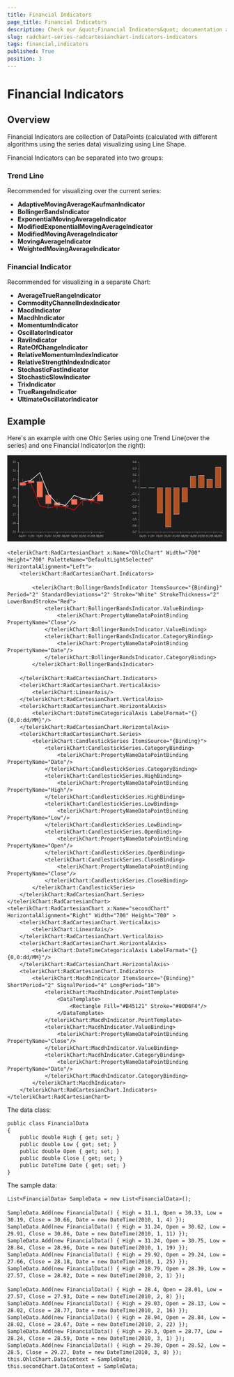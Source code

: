 ```yaml
---
title: Financial Indicators
page_title: Financial Indicators
description: Check our &quot;Financial Indicators&quot; documentation article for RadChart for UWP control.
slug: radchart-series-radcartesianchart-indicators-indicators
tags: financial,indicators
published: True
position: 3
---
```


# Financial Indicators

## Overview

Financial Indicators are collection of DataPoints (calculated with different algorithms using the series data) visualizing using Line Shape.

Financial Indicators can be separated into two groups:

### Trend Line

Recommended for visualizing over the current series:

* **AdaptiveMovingAverageKaufmanIndicator**
* **BollingerBandsIndicator**
* **ExponentialMovingAverageIndicator**
* **ModifiedExponentialMovingAverageIndicator**
* **ModifiedMovingAverageIndicator**
* **MovingAverageIndicator**
* **WeightedMovingAverageIndicator**

### Financial Indicator

Recommended for visualizing in a separate Chart:

* **AverageTrueRangeIndicator**
* **CommodityChannelIndexIndicator**
* **MacdIndicator**
* **MacdhIndicator**
* **MomentumIndicator**
* **OscillatorIndicator**
* **RaviIndicator**
* **RateOfChangeIndicator**
* **RelativeMomentumIndexIndicator**
* **RelativeStrengthIndexIndicator**
* **StochasticFastIndicator**
* **StochasticSlowIndicator**
* **TrixIndicator**
* **TrueRangeIndicator**
* **UltimateOscillatorIndicator**

## Example

Here's an example with one Ohlc Series using one Trend Line(over the series) and one Financial Indicator(on the right):

![Chart Indicators Example](images/ChartIndicatorsExample.png)

	<telerikChart:RadCartesianChart x:Name="OhlcChart" Width="700" Height="700" PaletteName="DefaultLightSelected" HorizontalAlignment="Left">
	    <telerikChart:RadCartesianChart.Indicators>
	
	        <telerikChart:BollingerBandsIndicator ItemsSource="{Binding}" Period="2" StandardDeviations="2" Stroke="White" StrokeThickness="2" LowerBandStroke="Red">
	            <telerikChart:BollingerBandsIndicator.ValueBinding>
	                <telerikChart:PropertyNameDataPointBinding PropertyName="Close"/>
	            </telerikChart:BollingerBandsIndicator.ValueBinding>
	            <telerikChart:BollingerBandsIndicator.CategoryBinding>
	                <telerikChart:PropertyNameDataPointBinding PropertyName="Date"/>
	            </telerikChart:BollingerBandsIndicator.CategoryBinding>
	        </telerikChart:BollingerBandsIndicator>
	
	    </telerikChart:RadCartesianChart.Indicators>
	    <telerikChart:RadCartesianChart.VerticalAxis>
	        <telerikChart:LinearAxis/>
	    </telerikChart:RadCartesianChart.VerticalAxis>
	    <telerikChart:RadCartesianChart.HorizontalAxis>
	        <telerikChart:DateTimeCategoricalAxis LabelFormat="{}{0,0:dd/MM}"/>
	    </telerikChart:RadCartesianChart.HorizontalAxis>
	    <telerikChart:RadCartesianChart.Series>
	        <telerikChart:CandlestickSeries ItemsSource="{Binding}">
	            <telerikChart:CandlestickSeries.CategoryBinding>
	                <telerikChart:PropertyNameDataPointBinding PropertyName="Date"/>
	            </telerikChart:CandlestickSeries.CategoryBinding>
	            <telerikChart:CandlestickSeries.HighBinding>
	                <telerikChart:PropertyNameDataPointBinding PropertyName="High"/>
	            </telerikChart:CandlestickSeries.HighBinding>
	            <telerikChart:CandlestickSeries.LowBinding>
	                <telerikChart:PropertyNameDataPointBinding PropertyName="Low"/>
	            </telerikChart:CandlestickSeries.LowBinding>
	            <telerikChart:CandlestickSeries.OpenBinding>
	                <telerikChart:PropertyNameDataPointBinding PropertyName="Open"/>
	            </telerikChart:CandlestickSeries.OpenBinding>
	            <telerikChart:CandlestickSeries.CloseBinding>
	                <telerikChart:PropertyNameDataPointBinding PropertyName="Close"/>
	            </telerikChart:CandlestickSeries.CloseBinding>
	        </telerikChart:CandlestickSeries>
	    </telerikChart:RadCartesianChart.Series>
	</telerikChart:RadCartesianChart>
	<telerikChart:RadCartesianChart x:Name="secondChart" HorizontalAlignment="Right" Width="700" Height="700" >
	    <telerikChart:RadCartesianChart.VerticalAxis>
	        <telerikChart:LinearAxis/>
	    </telerikChart:RadCartesianChart.VerticalAxis>
	    <telerikChart:RadCartesianChart.HorizontalAxis>
	        <telerikChart:DateTimeCategoricalAxis LabelFormat="{}{0,0:dd/MM}"/>
	    </telerikChart:RadCartesianChart.HorizontalAxis>
	    <telerikChart:RadCartesianChart.Indicators>
	        <telerikChart:MacdhIndicator ItemsSource="{Binding}" ShortPeriod="2" SignalPeriod="4" LongPeriod="10">
	            <telerikChart:MacdhIndicator.PointTemplate>
	                <DataTemplate>
	                    <Rectangle Fill="#B45121" Stroke="#80D6F4"/>
	                </DataTemplate>
	            </telerikChart:MacdhIndicator.PointTemplate>
	            <telerikChart:MacdhIndicator.ValueBinding>
	                <telerikChart:PropertyNameDataPointBinding PropertyName="Close"/>
	            </telerikChart:MacdhIndicator.ValueBinding>
	            <telerikChart:MacdhIndicator.CategoryBinding>
	                <telerikChart:PropertyNameDataPointBinding PropertyName="Date"/>
	            </telerikChart:MacdhIndicator.CategoryBinding>
	        </telerikChart:MacdhIndicator>
	    </telerikChart:RadCartesianChart.Indicators>
	</telerikChart:RadCartesianChart>
	
The data class:

	public class FinancialData
	{
	    public double High { get; set; }
	    public double Low { get; set; }
	    public double Open { get; set; }
	    public double Close { get; set; }
	    public DateTime Date { get; set; }
	}

The sample data:
	
	List<FinancialData> SampleData = new List<FinancialData>();
	
	SampleData.Add(new FinancialData() { High = 31.1, Open = 30.33, Low = 30.19, Close = 30.66, Date = new DateTime(2010, 1, 4) });
	SampleData.Add(new FinancialData() { High = 31.24, Open = 30.62, Low = 29.91, Close = 30.86, Date = new DateTime(2010, 1, 11) });
	SampleData.Add(new FinancialData() { High = 31.24, Open = 30.75, Low = 28.84, Close = 28.96, Date = new DateTime(2010, 1, 19) });
	SampleData.Add(new FinancialData() { High = 29.92, Open = 29.24, Low = 27.66, Close = 28.18, Date = new DateTime(2010, 1, 25) });
	SampleData.Add(new FinancialData() { High = 28.79, Open = 28.39, Low = 27.57, Close = 28.02, Date = new DateTime(2010, 2, 1) });
	
	SampleData.Add(new FinancialData() { High = 28.4, Open = 28.01, Low = 27.57, Close = 27.93, Date = new DateTime(2010, 2, 8) });
	SampleData.Add(new FinancialData() { High = 29.03, Open = 28.13, Low = 28.02, Close = 28.77, Date = new DateTime(2010, 2, 16) });
	SampleData.Add(new FinancialData() { High = 28.94, Open = 28.84, Low = 28.02, Close = 28.67, Date = new DateTime(2010, 2, 22) });
	SampleData.Add(new FinancialData() { High = 29.3, Open = 28.77, Low = 28.24, Close = 28.59, Date = new DateTime(2010, 3, 1) });
	SampleData.Add(new FinancialData() { High = 29.38, Open = 28.52, Low = 28.5, Close = 29.27, Date = new DateTime(2010, 3, 8) });
	this.OhlcChart.DataContext = SampleData;
	this.secondChart.DataContext = SampleData;